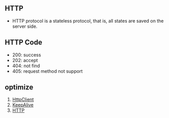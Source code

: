 ## HTTP

- HTTP protocol is a stateless protocol, that is, all states are saved on the server side.

## HTTP Code

- 200: success
- 202: accept
- 404: not find
- 405: request method not support

## optimize

1. [HttpClient](https://mp.weixin.qq.com/s?__biz=MzUyMDE1ODQ3NQ==&mid=2247483982&idx=1&sn=1a19af7164b6b37b97330966c25daf94)
2. [KeepAlive](https://mp.weixin.qq.com/s?__biz=MzUyMDE1ODQ3NQ==&mid=2247483864&idx=1&sn=2f423ca3caab6e66442b23957f7296eb)
3. [HTTP](https://mp.weixin.qq.com/s?__biz=MzUzMTA2NTU2Ng==&mid=2247498664&idx=3&sn=26bfbbd8e5b00711c6eddfe75bbf94bf)
